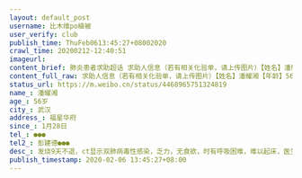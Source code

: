 ```yaml
---
layout: default_post
username: 比木维po植被
user_verify: club
publish_time: ThuFeb0613:45:27+08002020
crawl_time: 20200212-12:40:51
imageurl: 
content_brief: 肺炎患者求助超话 求助人信息（若有相关化验单，请上传图片）【姓名】潘耀湘【年龄】56岁【所在城市】武汉【所在小区、社区】福星华府【患病时间】1月28日【联系方式】●●●【其他紧急联系人】彭建德 ●●●【病情描述】发烧9天不退，ct显示双肺病毒性感染，乏力，无食欲，时有 ...全文
content_full_raw: 求助人信息（若有相关化验单，请上传图片）【姓名】潘耀湘【年龄】56岁【所在城市】武汉【所在小区、社区】福星华府【患病时间】1月28日【联系方式】●●●【其他紧急联系人】彭建德●●●【病情描述】发烧9天不退，ct显示双肺病毒性感染，乏力，无食欲，时有呼吸困难，难以起床，医生说需入院治疗，但没有床位
status_url: https://m.weibo.cn/status/4468965751324819
name_: 潘耀湘
age_: 56岁
city_: 武汉
address_: 福星华府
since_: 1月28日
tel_: ●●●
tel2_: 彭建德●●●
desc_: 发烧9天不退，ct显示双肺病毒性感染，乏力，无食欲，时有呼吸困难，难以起床，医生说需入院治疗，但没有床位
publish_timestamp: 2020-02-06 13:45:27+08:00
---
```

